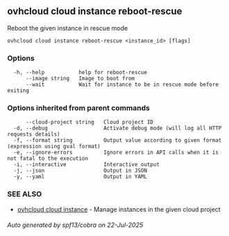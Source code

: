 ## ovhcloud cloud instance reboot-rescue

Reboot the given instance in rescue mode

```
ovhcloud cloud instance reboot-rescue <instance_id> [flags]
```

### Options

```
  -h, --help           help for reboot-rescue
      --image string   Image to boot from
      --wait           Wait for instance to be in rescue mode before exiting
```

### Options inherited from parent commands

```
      --cloud-project string   Cloud project ID
  -d, --debug                  Activate debug mode (will log all HTTP requests details)
  -f, --format string          Output value according to given format (expression using gval format)
  -e, --ignore-errors          Ignore errors in API calls when it is not fatal to the execution
  -i, --interactive            Interactive output
  -j, --json                   Output in JSON
  -y, --yaml                   Output in YAML
```

### SEE ALSO

* [ovhcloud cloud instance](ovhcloud_cloud_instance.md)	 - Manage instances in the given cloud project

###### Auto generated by spf13/cobra on 22-Jul-2025
